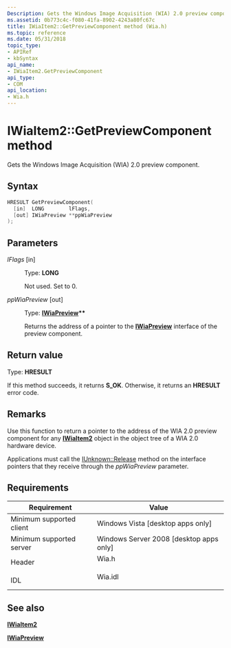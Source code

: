 ```yaml
---
Description: Gets the Windows Image Acquisition (WIA) 2.0 preview component.
ms.assetid: 0b773c4c-f080-41fa-8902-4243a80fc67c
title: IWiaItem2::GetPreviewComponent method (Wia.h)
ms.topic: reference
ms.date: 05/31/2018
topic_type: 
- APIRef
- kbSyntax
api_name: 
- IWiaItem2.GetPreviewComponent
api_type: 
- COM
api_location: 
- Wia.h
---
```


# IWiaItem2::GetPreviewComponent method

Gets the Windows Image Acquisition (WIA) 2.0 preview component.

## Syntax


```C++
HRESULT GetPreviewComponent(
  [in]  LONG        lFlags,
  [out] IWiaPreview **ppWiaPreview
);
```



## Parameters

<dl> <dt>

*lFlags* \[in\]
</dt> <dd>

Type: **LONG**

Not used. Set to 0.

</dd> <dt>

*ppWiaPreview* \[out\]
</dt> <dd>

Type: **[**IWiaPreview**](-wia-iwiapreview.md)\*\***

Returns the address of a pointer to the [**IWiaPreview**](-wia-iwiapreview.md) interface of the preview component.

</dd> </dl>

## Return value

Type: **HRESULT**

If this method succeeds, it returns **S\_OK**. Otherwise, it returns an **HRESULT** error code.

## Remarks

Use this function to return a pointer to the address of the WIA 2.0 preview component for any [**IWiaItem2**](-wia-iwiaitem2.md) object in the object tree of a WIA 2.0 hardware device.

Applications must call the [IUnknown::Release](/windows/win32/api/unknwn/nf-unknwn-iunknown-release) method on the interface pointers that they receive through the *ppWiaPreview* parameter.

## Requirements



| Requirement | Value |
|-------------------------------------|------------------------------------------------------------------------------------|
| Minimum supported client<br/> | Windows Vista \[desktop apps only\]<br/>                                     |
| Minimum supported server<br/> | Windows Server 2008 \[desktop apps only\]<br/>                               |
| Header<br/>                   | <dl> <dt>Wia.h</dt> </dl>   |
| IDL<br/>                      | <dl> <dt>Wia.idl</dt> </dl> |



## See also

<dl> <dt>

[**IWiaItem2**](-wia-iwiaitem2.md)
</dt> <dt>

[**IWiaPreview**](-wia-iwiapreview.md)
</dt> </dl>

 

 
